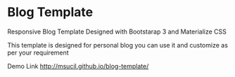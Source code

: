 # Blog Template
Responsive Blog Template Designed with Bootstarap 3 and Materialize CSS

This template is designed for personal blog you can use it and customize as per your requirement

Demo Link http://msucil.github.io/blog-template/
